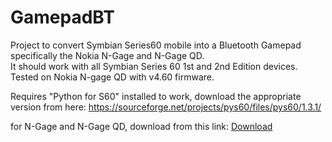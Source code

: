 # GamepadBT
Project to convert Symbian Series60 mobile into a Bluetooth Gamepad specifically the Nokia N-Gage and N-Gage QD.  
It should work with all Symbian Series 60 1st and 2nd Edition devices.  
Tested on Nokia N-gage QD with v4.60 firmware.

Requires "Python for S60" installed to work, download the appropriate version from here:
https://sourceforge.net/projects/pys60/files/pys60/1.3.1/

for N-Gage and N-Gage QD, download from this link: [Download](https://sourceforge.net/projects/pys60/files/pys60/1.3.1/PythonForS60_1stEd_1_3_1.SIS/download) 
